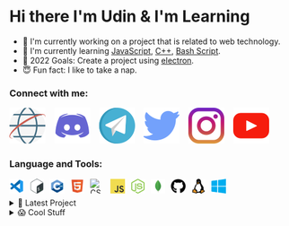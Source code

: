 
# Hi there I'm Udin & I'm Learning
- 🌱 I'm currently working on a project that is related to web technology.
- 📝 I'm currently learning [JavaScript], [C++], [Bash Script].
- 🥅 2022 Goals: Create a project using [electron].
- 😇 Fun fact: I like to take a nap.

### Connect with me: 

[![website](./img/socials/internet.svg)](website)
&nbsp;&nbsp;
[![discord](./img/socials/discord.svg)](discord)
&nbsp;&nbsp;
[![telegram](./img/socials/telegram.svg)](telegram)
&nbsp;&nbsp;
[![twitter](./img/socials/twitter.svg)](twitter)
&nbsp;&nbsp;
[![instagram](./img/socials/instagram.svg)](instagram)
&nbsp;&nbsp;
[![youtube](./img/socials/youtube.svg)](youtube)


### Language and Tools:
[<img align="left" alt="Visual Studio Code" width="26px" height="26px" src="./img/tools/vscode.svg" style="padding-right:10px;"/>][vscode]
[<img align="left" alt="Bash" width="26px" height="26px" src="./img/tools/bash.svg" style="padding-right:10px;"/>][bash]
[<img align="left" alt="C++" width="26px" height="26px" src="./img/tools/cpp.svg" style="padding-right:10px;"/>][cpp]
[<img align="left" alt="HTML5" width="26px" height="26px" src="./img/tools/html5.svg" style="padding-right:10px;"/>][html5]
[<img align="left" alt="CSS3" width="26px" height="26px" src="./img/tools/css3.svg" style="padding-right:10px;"/>][css3]
[<img align="left" alt="JavaScript" width="26px" height="26px" src="./img/tools/javascript.svg" style="padding-right:10px;"/>][javascript]
[<img align="left" alt="NodeJS" width="26px" height="26px" src="./img/tools/nodejs.svg" style="padding-right:10px;"/>][nodejs]
[<img align="left" alt="MongoDB" width="26px" height="26px" src="./img/tools/mongodb.svg" style="padding-right:10px;"/>][mongodb]
[<img align="left" alt="Github" width="26px" height="26px" src="./img/tools/github.svg" style="padding-right:10px;"/>][github]
[<img align="left" alt="Linux" width="26px" height="26px" src="./img/tools/linux.svg" style="padding-right:10px;"/>][linux]
[<img align="left" alt="Windows 10" width="26px" height="26px" src="./img/tools/windows10.svg" style="padding-right:10px;"/>][windows10]

<br />
<br />


<details>
<summary>🔨 Latest Project</summary>

<!-- START_SECTION:activity -->
1. 👷‍♂️ Working PR in [Guide For Beginner Linux User]
2. 🌐 Open PR in [Youtube Downloader]
3. ❌ Closed PR in [The Blog]

    ➡️ [more projects...]
<!-- END_SECTION:activity -->
</details>


<details>
<summary>😱 Cool Stuff</summary>

<!-- START_SECTION:activity -->
1. 🐧 [Ultimate Guide For Beginner Linux User] 👉 Linux stuff + usefull scripts
2. 🎵 [MuSicBot] 👉 discord music bot
3. 🏪 [conversion] 👉 conversion program using cpp

<!-- END_SECTION:activity -->
</details>


[electron]: https://www.electronjs.org/
[JavaScript]: https://www.javascript.com/
[C++]: https://www.w3schools.com/cpp/cpp_getstarted.asp
[Bash Script]: https://www.freecodecamp.org/news/shell-scripting-crash-course-how-to-write-bash-scripts-in-linux/

[website]: https://get543.github.io/portfolio-tailwindcss
[discord]: https://discord.com/
[telegram]: https://telegram.org/
[twitter]: https://www.twitter.com
[instagram]: https://www.instagram.com
[youtube]: https://www.youtube.com

[vscode]: https://code.visualstudio.com/
[bash]: https://www.gnu.org/software/bash/
[cpp]: https://www.cplusplus.com/
[html5]: https://www.w3schools.com/html/html_intro.asp
[css3]: https://www.w3schools.com/css/
[javascript]: https://www.javascript.com/
[nodejs]: https://nodejs.org/en/
[mongodb]: https://www.mongodb.com/
[github]: https://github.com/
[linux]: https://en.wikipedia.org/wiki/Linux
[windows10]: https://www.microsoft.com/en-us/software-download/windows10

[Guide For Beginner Linux User]: https://github.com/get543/linux-beginner-guide
[Youtube Downloader]: https://github.com/get543/youtube-downloader
[The Blog]: https://github.com/get543/theblog
[more projects...]: https://github.com/get543?tab=repositories

[Ultimate Guide For Beginner Linux User]: https://github.com/get543/linux-beginner-guide/blob/main/Ultimate%20Guide%20For%20Beginner%20Linux%20User.md
[MuSicBot]: https://github.com/get543/musicbot
[conversion]: https://github.com/get543/conversion